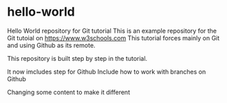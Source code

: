 # hello-world
Hello World repository for Git tutorial
This is an example repository for the Git tutoial on https://www.w3schools.com
This tutorial forces mainly on Git and using Github as its remote.

This repository is built step by step in the tutorial.

It now imcludes step for Github
Include how to work with branches on Github

Changing some content to make it different
